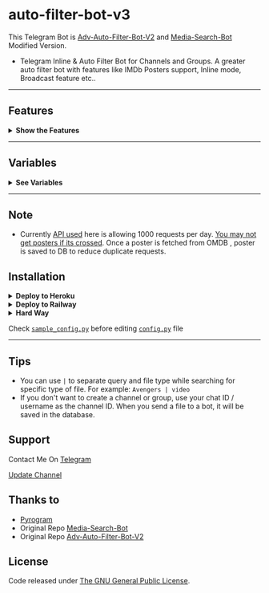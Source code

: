 # auto-filter-bot-v3
This Telegram Bot is [Adv-Auto-Filter-Bot-V2](https://github.com/CrazyBotsz/Adv-Auto-Filter-Bot-V2) and [Media-Search-Bot](https://github.com/Mahesh0253/Media-Search-bot) Modified Version.

- Telegram Inline & Auto Filter Bot for Channels and Groups. A greater auto filter bot with features like IMDb Posters support, Inline mode, Broadcast feature etc..

---

## Features

<details>
  <summary><b>Show the Features</b></summary>
<br/>

- Imdb posters for autofilter.
- Custom captions for your files.
- Index command to index all the files in a given channel (No ```USER_SESSION``` Required).
- Ability to Index Public Channels without being admin.
- Support Auto-Filter (Both in PM and in Groups)
- Once files saved in Database , exists until you manually deletes. (No Worry if post gets deleted from source channel.)
- Added Force subscribe (Only channel subscribes can use the bot)
- Ability to restrict groups(```AUTH_GROUPS```)

</details>

---

## Variables
<details>
  <summary><b>See Variables</b></summary>
<br/>

### Required Variables
* `BOT_TOKEN`: Create a bot using [@BotFather](https://telegram.dog/BotFather), and get the Telegram API token.
* `API_ID`: Get this value from [telegram.org](https://my.telegram.org/apps)
* `API_HASH`: Get this value from [telegram.org](https://my.telegram.org/apps)
* `CHANNELS`: Username or ID of channel or group. Separate multiple IDs by space
* `ADMINS`: Username or ID of Admin. Separate multiple Admins by space
* `ADMIN_ID`: Control BroadCast.
* `DATABASE_URI`: [mongoDB](https://www.mongodb.com) URI. Get this value from [mongoDB](https://www.mongodb.com). For more help watch this [video](https://youtu.be/nj-lJfkgb6w)
* `DATABASE_NAME`: Name of the database in [mongoDB](https://www.mongodb.com). For more help watch this [video](https://youtu.be/nj-lJfkgb6w)
* `BROADCAST`: Value should be `True` or `False`. Broadcast with Forward Tag or as Copy.(Without Forward Tag).
* `BROADCAST_CHANNEL`: ID of a Channel (user Notification).


## Optional Variables
* `OMDB_API_KEY`: OMBD_API_KEY to generate imdb poster for filter results.Get it from [omdbapi.com](http://www.omdbapi.com/apikey.aspx)
* `CUSTOM_FILE_CAPTION` : A custom caption for your files. You can format it with file_name, file_size, file_caption.(supports html formating)
Example: `<b>Join [TGBotsProJect](https://t.me/tgbotsproject) for more useful bots</b>\n\n<code>{file_name}</code>\nSize{file_size}\n{file_caption}.`
* `AUTH_GROUPS` : ID of groups which bot should work as autofilter, bot can only work in thease groups. If not given , bot can be used in any group.
* `COLLECTION_NAME`: Name of the collections. Defaults to Telegram_files. If you going to use same database, then use different collection name for each bot
* `CACHE_TIME`: The maximum amount of time in seconds that the result of the inline query may be cached on the server
* `USE_CAPTION_FILTER`: Whether bot should use captions to improve search results. (True/False)
* `AUTH_USERS`: Username or ID of users to give access of inline search. Separate multiple users by space. Leave it empty if you don't want to restrict bot usage.
* `FORCES_SUB`: ID of channel. Without subscribing this channel users cannot use bot.
* `START_MSG`: Welcome message for start command.

</details>

---

## Note
* Currently [API used](http://www.omdbapi.com) here is allowing 1000 requests per day. [You may not get posters if its crossed](https://t.me/ThankTelegram/910168). 
Once a poster is fetched from OMDB , poster is saved to DB to reduce duplicate requests.

## Installation

<details><summary><b>Deploy to Heroku</b></summary>
<p>
<br>
<a href="https://heroku.com/deploy?template=https://github.com/HECKER009/auto-filter-bot-v3.git">
  <img src="https://www.herokucdn.com/deploy/button.svg" alt="Deploy">
</a>
</p>
</details>

<details>
  <summary><b>Deploy to Railway</b></summary>
<br/>

<p align="left">
<a href="https://railway.app/new/template?template=https%3A%2F%2Fgithub.com%2FZauteKm%2Fauto-filter-bot-v3"
">
     <img height="30px" src="https://railway.app/button.svg">
  </a>
</p>

</a>
</p>

</details>

<details>
  <summary><b>Hard Way</b></summary>
<br/>

```bash
# Create virtual environment
python3 -m venv env

# Activate virtual environment
env\Scripts\activate.bat # For Windows
source env/bin/activate # For Linux or MacOS

# Install Packages
pip3 install -r requirements.txt

# Edit info.py with variables as given below then run bot
python3 bot.py
```

</details>

Check [`sample_config.py`](sample_config.py) before editing [`config.py`](config.py) file

---

## Tips
* You can use `|` to separate query and file type while searching for specific type of file. For example: `Avengers | video`
* If you don't want to create a channel or group, use your chat ID / username as the channel ID. When you send a file to a bot, it will be saved in the database.

## Support
Contact Me On [Telegram](https://t.me/zautebot)

[Update Channel](https://t.me/tgbotsproject)

## Thanks to 
* [Pyrogram](https://github.com/pyrogram/pyrogram)
* Original Repo [Media-Search-Bot](https://github.com/Mahesh0253/Media-Search-bot)
* Original Repo [Adv-Auto-Filter-Bot-V2](https://github.com/CrazyBotsz/Adv-Auto-Filter-Bot-V2)

## License
Code released under [The GNU General Public License](LICENSE).
